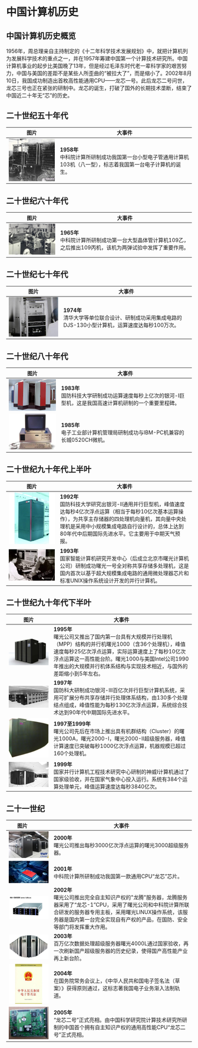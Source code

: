 # 中国计算机历史



## 中国计算机历史概览

1956年，周总理亲自主持制定的《十二年科学技术发展规划》中，就把计算机列为发展科学技术的重点之一，并在1957年筹建中国第一个计算技术研究所。中国计算机事业的起步比美国晚了13年，但是经过毛泽东时代老一辈科学家的艰苦努力，中国与美国的差距不是某些人所歪曲的“被拉大了”，而是缩小了。2002年8月10日，我国成功制造出首枚高性能通用CPU——龙芯一号。此后龙芯二号问世，龙芯三号也正在紧张的研制中。龙芯的诞生，打破了国外的长期技术垄断，结束了中国近二十年无“芯”的历史。

## 二十世纪五十年代

| 图片                      | 大事件                                                       |
| ------------------------------------------------------------ | ------------------------------------------------------------ |
| <img src="https://github.com/kaiza-hikaru-del/kaiza-hikaru-del.github.io/raw/main/Pictures/1958.jpg" style="zoom: 50%;" /> | **1958年**<br/>中科院计算所研制成功我国第一台小型电子管通用计算机103机（八一型），标志着我国第一台电子计算机的诞生。 |



## 二十世纪六十年代

| 图片                       | 大事件                                                       |
| ------------------------------------------------------------ | ------------------------------------------------------------ |
| <img src="https://github.com/kaiza-hikaru-del/kaiza-hikaru-del.github.io/raw/main/Pictures/1965.jpg" style="zoom: 50%;" /> | **1965年**<br/>中科院计算所研制成功第一台大型晶体管计算机109乙，之后推出109丙机，该机为两弹试验中发挥了重要作用。 |



## 二十世纪七十年代

| 图片                       | 大事件                                                       |
| ------------------------------------------------------------ | ------------------------------------------------------------ |
| <img src="https://github.com/kaiza-hikaru-del/kaiza-hikaru-del.github.io/raw/main/Pictures/1974.jpg" style="zoom: 50%;" /> | **1974年**<br/>清华大学等单位联合设计、研制成功采用集成电路的DJS-130小型计算机，运算速度达每秒100万次。 |



## 二十世纪八十年代

| 图片                       | 大事件                                                       |
| ------------------------------------------------------------ | ------------------------------------------------------------ |
| <img src="https://github.com/kaiza-hikaru-del/kaiza-hikaru-del.github.io/raw/main/Pictures/1983.jpg" style="zoom: 50%;" /> | **1983年**<br/>国防科技大学研制成功运算速度每秒上亿次的银河-I巨型机，这是我国高速计算机研制的一个重要里程碑。 |
| <img src="https://github.com/kaiza-hikaru-del/kaiza-hikaru-del.github.io/raw/main/Pictures/1985.jpg" style="zoom: 80%;" /> | **1985年**<br/>电子工业部计算机管理局研制成功与IBM-PC机兼容的长城0520CH微机。 |



## 二十世纪九十年代上半叶

| 图片                       | 大事件                                                       |
| ------------------------------------------------------------ | ------------------------------------------------------------ |
| ![](https://github.com/kaiza-hikaru-del/kaiza-hikaru-del.github.io/raw/main/Pictures/1992.png) | **1992年**<br/>国防科技大学研究出银河-II通用并行巨型机，峰值速度达每秒4亿次浮点运算（相当于每秒10亿次基本运算操作），为共享主存储器的四处理机向量机，其向量中央处理机是采用中小规模集成电路自行设计的，总体上达到80年代中后期国际先进水平。它主要用于中期天气预报。 |
| ![](https://github.com/kaiza-hikaru-del/kaiza-hikaru-del.github.io/raw/main/Pictures/1993.jpg) | **1993年**<br/>国家智能计算机研究开发中心（后成立北京市曙光计算机公司）研制成功曙光一号全对称共享存储多处理机，这是国内首次以基于超大规模集成电路的通用微处理器芯片和标准UNIX操作系统设计开发的并行计算机。 |



## 二十世纪九十年代下半叶

| 图片                       | 大事件                                                       |
| ------------------------------------------------------------ | ------------------------------------------------------------ |
| ![](https://github.com/kaiza-hikaru-del/kaiza-hikaru-del.github.io/raw/main/Pictures/1995.jpg) | **1995年**<br/>曙光公司又推出了国内第一台具有大规模并行处理机（MPP）结构的并行机曙光1000（含36个处理机），峰值速度每秒25亿次浮点运算，实际运算速度上了每秒10亿次浮点运算这一高性能台阶。曙光1000与美国Intel公司1990年推出的大规模并行机体系结构与实现技术相近，与国外的差距缩小到5年左右。 |
| ![](https://github.com/kaiza-hikaru-del/kaiza-hikaru-del.github.io/raw/main/Pictures/1997.jpg) | **1997年**<br/>国防科大研制成功银河-III百亿次并行巨型计算机系统，采用可扩展分布共享存储并行处理体系结构，由130多个处理结点组成，峰值性能为每秒130亿次浮点运算，系统综合技术达到90年代中期国际先进水平。 |
| ![](https://github.com/kaiza-hikaru-del/kaiza-hikaru-del.github.io/raw/main/Pictures/1997-1999.jpg) | **1997至1999年**<br/>曙光公司先后在市场上推出具有机群结构（Cluster）的曙光1000A，曙光2000-I，曙光2000-II超级服务器，峰值计算速度已突破每秒1000亿次浮点运算，机器规模已超过160个处理机。 |
| <img src="https://github.com/kaiza-hikaru-del/kaiza-hikaru-del.github.io/raw/main/Pictures/1999.jpg" style="zoom:150%;" /> | **1999年**<br/>国家并行计算机工程技术研究中心研制的神威I计算机通过了国家级验收，并在国家气象中心投入运行。系统有384个运算处理单元，峰值运算速度达每秒3840亿次。 |



## 二十一世纪

| 图片&nbsp; &nbsp; &nbsp; &nbsp; &nbsp;                       | 大事件                                                       |
| ------------------------------------------------------------ | ------------------------------------------------------------ |
| <img src="https://github.com/kaiza-hikaru-del/kaiza-hikaru-del.github.io/raw/main/Pictures/2000.jpg"  /> | **2000年**<br/>曙光公司推出每秒3000亿次浮点运算的曙光3000超级服务器。 |
| ![](https://github.com/kaiza-hikaru-del/kaiza-hikaru-del.github.io/raw/main/Pictures/2001.jpg) | **2001年**<br/>中科院计算所研制成功我国第一款通用CPU“龙芯”芯片。 |
| ![](https://github.com/kaiza-hikaru-del/kaiza-hikaru-del.github.io/raw/main/Pictures/2002.jpg) | **2002年**<br/>曙光公司推出完全自主知识产权的"龙腾"服务器，龙腾服务器采用了“龙芯-1”CPU，采用了曙光公司和中科院计算所联合研发的服务器专用主板，采用曙光LINUX操作系统，该服务器是国内第一台完全实现自有产权的产品，在国防、安全等部门将发挥重大作用。 |
| ![](https://github.com/kaiza-hikaru-del/kaiza-hikaru-del.github.io/raw/main/Pictures/2003.jpg) | **2003年**<br/>百万亿次数据处理超级服务器曙光4000L通过国家验收，再一次刷新国产超级服务器的历史纪录，使得国产高性能产业再上新台阶。 |
| <img src="https://github.com/kaiza-hikaru-del/kaiza-hikaru-del.github.io/raw/main/Pictures/2004.jpg"  /> | **2004年**<br/> 在国务院常务会议上，《中华人民共和国电子签名法（草案）》获得原则通过，这标志著我国电子业务渐入法制轨道。 |
| ![](https://github.com/kaiza-hikaru-del/kaiza-hikaru-del.github.io/raw/main/Pictures/2005.jpg) | **2005年**<br/>“龙芯二号”正式亮相。由中国科学研究院计算技术研究所研制的中国首个拥有自主知识产权的通用高性能CPU“龙芯二号”正式亮相。 |

